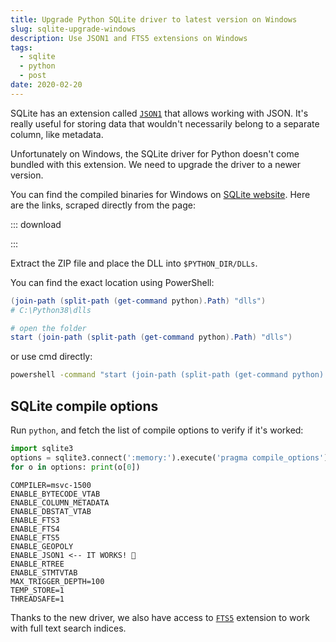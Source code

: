 ```yaml
---
title: Upgrade Python SQLite driver to latest version on Windows
slug: sqlite-upgrade-windows
description: Use JSON1 and FTS5 extensions on Windows
tags:
  - sqlite
  - python
  - post
date: 2020-02-20
---
```




SQLite has an extension called [`JSON1`][json1] that allows working with JSON. 
It's really useful for storing data that wouldn't necessarily belong to a separate column, like metadata. 

Unfortunately on Windows, the SQLite driver for Python doesn't come bundled with this extension. 
We need to upgrade the driver to a newer version.

You can find the compiled binaries for Windows on [SQLite website][sqlite]. 
Here are the links, scraped directly from the page:  

::: download
<ul x-data="app()" x-init="init()">
  <template x-if="!links.length">
    <li>Fetching the latest download URLs...</li>
  </template>
  <template x-for="url in links" x-bind:key="url">
    <li><a x-bind:href="url" x-text="url"></a></li>
  </template>
</ul>
<script src="https://cdn.jsdelivr.net/gh/alpinejs/alpine@2/dist/alpine.js" defer></script>
<script>
    const app = () => ({
        links: [],
        async init() {
            this.links = await this.scrape(); 
        },
        async scrape() {
            const url = `https://www.sqlite.org/download.html#win32`;
            const html = await fetch(`/api/proxy?url=${decodeURIComponent(url)}`).then(r => r.text());
            return html.match(/(\d+\/[^.]+.zip)/gm)
                .filter(path => /dll-win/.test(path))
                .map(path => `https://www.sqlite.org/${path}`);
        }
    });
</script>
:::



Extract the ZIP file and place the DLL into `$PYTHON_DIR/DLLs`. 

You can find the exact location using PowerShell:

```powershell
(join-path (split-path (get-command python).Path) "dlls")
# C:\Python38\dlls

# open the folder
start (join-path (split-path (get-command python).Path) "dlls")  
```
or use cmd directly:

```cmd
powershell -command "start (join-path (split-path (get-command python).Path) "dlls")"
```

## SQLite compile options

Run `python`, and fetch the list of compile options to verify if it's worked:

```python
import sqlite3
options = sqlite3.connect(':memory:').execute('pragma compile_options').fetchall()
for o in options: print(o[0])
```

```
COMPILER=msvc-1500
ENABLE_BYTECODE_VTAB
ENABLE_COLUMN_METADATA
ENABLE_DBSTAT_VTAB
ENABLE_FTS3
ENABLE_FTS4
ENABLE_FTS5
ENABLE_GEOPOLY
ENABLE_JSON1 <-- IT WORKS! 🎉
ENABLE_RTREE
ENABLE_STMTVTAB
MAX_TRIGGER_DEPTH=100
TEMP_STORE=1
THREADSAFE=1
```

Thanks to the new driver, we also have access to [`FTS5`][fts5] extension to work with full text search indices.

[sqlite]: https://www.sqlite.org/download.html#win32
[json1]: https://www.sqlite.org/json1.html
[fts5]: https://www.sqlite.org/fts5.html